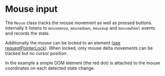 # Mouse input

The `Mouse` class tracks the mouse movement as well as pressed buttons.
Internally it listens to `mousemove`, `mousedown`, `mouseup` and `mousewheel` events and records
the state.

Additionally the mouse can be locked to an element ([see requestPointerLock](https://developer.mozilla.org/en-US/docs/Web/API/Element/requestPointerLock)). When locked, only mouse delta movements can be tracked but no cursor position.

In the example a simple DOM element (the red dot) is attached to the mouse coordinates
on each detected state change.

